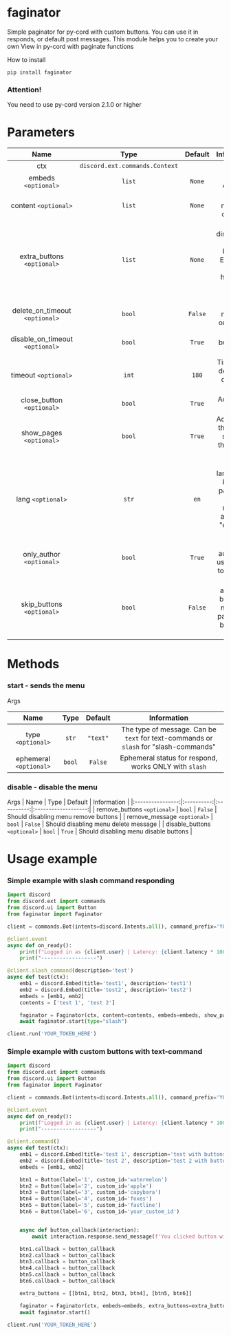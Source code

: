 # faginator
Simple paginator for py-cord with custom buttons. You can use it in responds, or default post messages.
This module helps you to create your own View in py-cord with paginate functions

How to install 

```
pip install faginator
```

### Attention!
You need to use py-cord version 2.1.0 or higher

# Parameters

|           Name             |                     Type                     |Default|                           Information                               |
|:-------------------------:|:-------------------------------------------:|:----------:|:-------------------------------------------------------------------:|
|           ctx             | `discord.ext.commands.Context` |            |                                                                     |
|         embeds `<optional>`    |              `list`              |  `None`  |       List of embeds        |
|          content `<optional>`   |                    `list`                   |   `None`   |                        List of message contents                    |
|    extra_buttons `<optional>`   |                    `list`                    | `None` |        Two dimensional list with buttons. Each nest list can have 5 or less buttons |
|   delete_on_timeout `<optional>`   |                    `bool`                   |   `False`  |      Delete message on timeout      |
|   disable_on_timeout `<optional>`   |                    `bool`                   |   `True`  |   Disable buttons on timeout  |
| timeout `<optional>`|                    `int`                   |   `180`  | Timeout for deleting or disabling buttons|
|  close_button `<optional>`  |                    `bool`                   |   `True`  |   Adds close button |
|    show_pages `<optional>`    |                    `bool`                   |   `True`   | Adds text at the bottom showing the current page |
|   lang `<optional>`  |                    `str`                   | `en` | Set language of buttons, pages. For this moment available: "en", "ru", "de" |
| only_author `<optional>`|                    `bool`                   | `True` |    If only author can use buttons to paginate    |
| skip_buttons `<optional>`|                    `bool`                   | `False` |   Adds additional buttons to move the page to the beginning or end   |

# Methods

### start - sends the menu

Args

| Name | Type | Default | Information |
|:----------------:|:----------:|:----------:|:-------------------:|
| type `<optional>` | `str` | `"text"` | The type of message. Can be `text` for text-commands or `slash` for "slash-commands" |
| ephemeral `<optional>` | `bool` | `False` | Ephemeral status for respond, works ONLY with `slash` |

### disable - disable the menu
Args
| Name | Type | Default | Information |
|:----------------:|:----------:|:----------:|:-------------------:|
| remove_buttons `<optional>` | `bool` | `False` | Should disabling menu remove buttons |
| remove_message `<optional>` | `bool` | `False` | Should disabling menu delete message |
| disable_buttons `<optional>` | `bool` | `True` | Should disabling menu disable buttons |
 

# Usage example

### Simple example with slash command responding
```py
import discord
from discord.ext import commands
from discord.ui import Button
from faginator import Faginator

client = commands.Bot(intents=discord.Intents.all(), command_prefix='YOUR_PREFIX_HERE')

@client.event
async def on_ready():
    print(f"Logged in as {client.user} | Latency: {client.latency * 100}")
    print("------------------")

@client.slash_command(description='test')
async def test(ctx):
    emb1 = discord.Embed(title='test1', description='test1')
    emb2 = discord.Embed(title='test2', description='test2')
    embeds = [emb1, emb2]
    contents = ['test 1', 'test 2']

    faginator = Faginator(ctx, content=contents, embeds=embeds, show_pages=True)
    await faginator.start(type="slash")

client.run('YOUR_TOKEN_HERE')

```

### Simple example with custom buttons with text-command
```py
import discord
from discord.ext import commands
from discord.ui import Button
from faginator import Faginator

client = commands.Bot(intents=discord.Intents.all(), command_prefix='YOUR_PREFIX_HERE')

@client.event
async def on_ready():
    print(f"Logged in as {client.user} | Latency: {client.latency * 100}")
    print("------------------")

@client.command()
async def test(ctx):
    emb1 = discord.Embed(title='test 1', description='test with buttons!')
    emb2 = discord.Embed(title='test 2', description='test 2 with buttons!')
    embeds = [emb1, emb2]

    btn1 = Button(label='1', custom_id='watermelon')
    btn2 = Button(label='2', custom_id='apple')
    btn3 = Button(label='3', custom_id='capybara')
    btn4 = Button(label='4', custom_id='foxes')
    btn5 = Button(label='5', custom_id='fastline')
    btn6 = Button(label='6', custom_id='your_custom_id')


    async def button_callback(interaction):
        await interaction.response.send_message(f'You clicked button with custom id: {interaction.custom_id}')

    btn1.callback = button_callback
    btn2.callback = button_callback
    btn3.callback = button_callback
    btn4.callback = button_callback
    btn5.callback = button_callback
    btn6.callback = button_callback

    extra_buttons = [[btn1, btn2, btn3, btn4], [btn5, btn6]]

    faginator = Faginator(ctx, embeds=embeds, extra_buttons=extra_buttons, show_pages=True, lang='en')
    await faginator.start()

client.run('YOUR_TOKEN_HERE')
```


